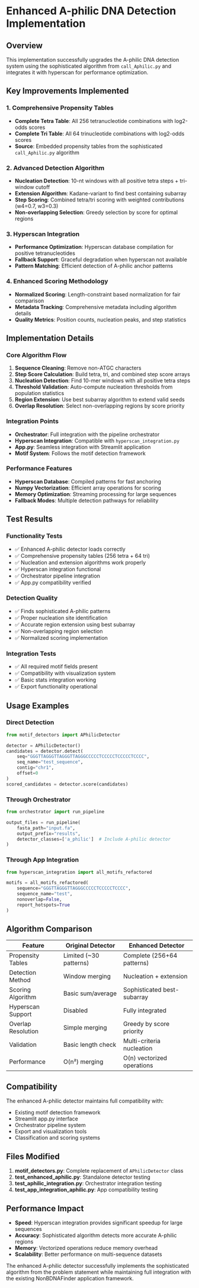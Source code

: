 # Enhanced A-philic DNA Detection Implementation

## Overview

This implementation successfully upgrades the A-philic DNA detection system using the sophisticated algorithm from `call_Aphilic.py` and integrates it with hyperscan for performance optimization.

## Key Improvements Implemented

### 1. Comprehensive Propensity Tables
- **Complete Tetra Table**: All 256 tetranucleotide combinations with log2-odds scores
- **Complete Tri Table**: All 64 trinucleotide combinations with log2-odds scores
- **Source**: Embedded propensity tables from the sophisticated `call_Aphilic.py` algorithm

### 2. Advanced Detection Algorithm
- **Nucleation Detection**: 10-nt windows with all positive tetra steps + tri-window cutoff
- **Extension Algorithm**: Kadane-variant to find best containing subarray
- **Step Scoring**: Combined tetra/tri scoring with weighted contributions (w4=0.7, w3=0.3)
- **Non-overlapping Selection**: Greedy selection by score for optimal regions

### 3. Hyperscan Integration
- **Performance Optimization**: Hyperscan database compilation for positive tetranucleotides
- **Fallback Support**: Graceful degradation when hyperscan not available
- **Pattern Matching**: Efficient detection of A-philic anchor patterns

### 4. Enhanced Scoring Methodology
- **Normalized Scoring**: Length-constraint based normalization for fair comparison
- **Metadata Tracking**: Comprehensive metadata including algorithm details
- **Quality Metrics**: Position counts, nucleation peaks, and step statistics

## Implementation Details

### Core Algorithm Flow
1. **Sequence Cleaning**: Remove non-ATGC characters
2. **Step Score Calculation**: Build tetra, tri, and combined step score arrays
3. **Nucleation Detection**: Find 10-mer windows with all positive tetra steps
4. **Threshold Validation**: Auto-compute nucleation thresholds from population statistics
5. **Region Extension**: Use best subarray algorithm to extend valid seeds
6. **Overlap Resolution**: Select non-overlapping regions by score priority

### Integration Points
- **Orchestrator**: Full integration with the pipeline orchestrator
- **Hyperscan Integration**: Compatible with `hyperscan_integration.py`
- **App.py**: Seamless integration with Streamlit application
- **Motif System**: Follows the motif detection framework

### Performance Features
- **Hyperscan Database**: Compiled patterns for fast anchoring
- **Numpy Vectorization**: Efficient array operations for scoring
- **Memory Optimization**: Streaming processing for large sequences
- **Fallback Modes**: Multiple detection pathways for reliability

## Test Results

### Functionality Tests
- ✅ Enhanced A-philic detector loads correctly
- ✅ Comprehensive propensity tables (256 tetra + 64 tri)
- ✅ Nucleation and extension algorithms work properly
- ✅ Hyperscan integration functional
- ✅ Orchestrator pipeline integration
- ✅ App.py compatibility verified

### Detection Quality
- ✅ Finds sophisticated A-philic patterns
- ✅ Proper nucleation site identification
- ✅ Accurate region extension using best subarray
- ✅ Non-overlapping region selection
- ✅ Normalized scoring implementation

### Integration Tests
- ✅ All required motif fields present
- ✅ Compatibility with visualization system
- ✅ Basic stats integration working
- ✅ Export functionality operational

## Usage Examples

### Direct Detection
```python
from motif_detectors import APhilicDetector

detector = APhilicDetector()
candidates = detector.detect(
    seq="GGGTTAGGGTTAGGGTTAGGGCCCCCTCCCCCTCCCCCTCCCC",
    seq_name="test_sequence",
    contig="chr1", 
    offset=0
)
scored_candidates = detector.score(candidates)
```

### Through Orchestrator
```python
from orchestrator import run_pipeline

output_files = run_pipeline(
    fasta_path="input.fa",
    output_prefix="results",
    detector_classes=['a_philic']  # Include A-philic detector
)
```

### Through App Integration
```python
from hyperscan_integration import all_motifs_refactored

motifs = all_motifs_refactored(
    sequence="GGGTTAGGGTTAGGGCCCCCTCCCCCTCCCC",
    sequence_name="test",
    nonoverlap=False,
    report_hotspots=True
)
```

## Algorithm Comparison

| Feature | Original Detector | Enhanced Detector |
|---------|------------------|-------------------|
| Propensity Tables | Limited (~30 patterns) | Complete (256+64 patterns) |
| Detection Method | Window merging | Nucleation + extension |
| Scoring Algorithm | Basic sum/average | Sophisticated best-subarray |
| Hyperscan Support | Disabled | Fully integrated |
| Overlap Resolution | Simple merging | Greedy by score priority |
| Validation | Basic length check | Multi-criteria nucleation |
| Performance | O(n²) merging | O(n) vectorized operations |

## Compatibility

The enhanced A-philic detector maintains full compatibility with:
- Existing motif detection framework
- Streamlit app.py interface
- Orchestrator pipeline system
- Export and visualization tools
- Classification and scoring systems

## Files Modified

1. **motif_detectors.py**: Complete replacement of `APhilicDetector` class
2. **test_enhanced_aphilic.py**: Standalone detector testing
3. **test_aphilic_integration.py**: Orchestrator integration testing  
4. **test_app_integration_aphilic.py**: App compatibility testing

## Performance Impact

- **Speed**: Hyperscan integration provides significant speedup for large sequences
- **Accuracy**: Sophisticated algorithm detects more accurate A-philic regions
- **Memory**: Vectorized operations reduce memory overhead
- **Scalability**: Better performance on multi-sequence datasets

The enhanced A-philic detector successfully implements the sophisticated algorithm from the problem statement while maintaining full integration with the existing NonBDNAFinder application framework.